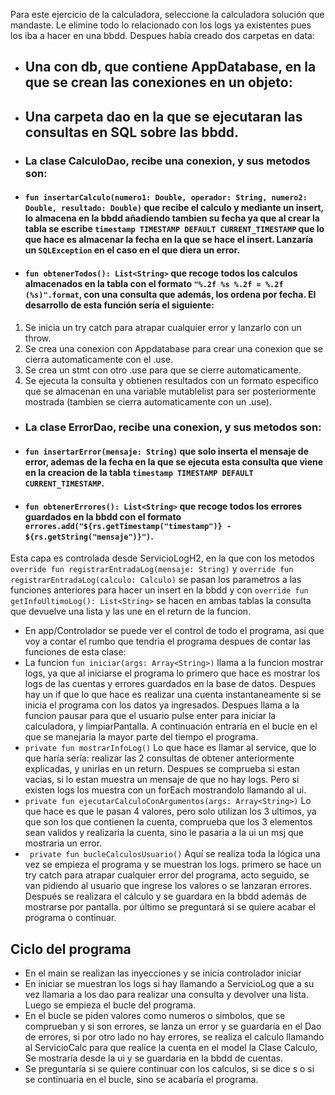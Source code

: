Para este ejercicio de la calculadora, seleccione la calculadora solución que mandaste.
Le elimine todo lo relacionado con los logs ya existentes pues los iba a hacer en una bbdd.
Despues había creado dos carpetas en data:
- ## Una con db, que contiene AppDatabase, en la que se crean las conexiones en un objeto:
- ## Una carpeta dao en la que se ejecutaran las consultas en SQL sobre las bbdd. 
- ### La clase CalculoDao, recibe una conexion, y sus metodos son:
- #### ```fun insertarCalculo(numero1: Double, operador: String, numero2: Double, resultado: Double)``` que recibe el calculo y mediante un insert, lo almacena en la bbdd añadiendo tambien su fecha ya que al crear la tabla se escribe ```timestamp TIMESTAMP DEFAULT CURRENT_TIMESTAMP``` que lo que hace es almacenar la fecha en la que se hace el insert. Lanzaría un ```SQLException``` en el caso en el que diera un error.
- #### ```fun obtenerTodos(): List<String>``` que recoge todos los calculos almacenados en la tabla con el formato ```"%.2f %s %.2f = %.2f (%s)".format```, con una consulta que además, los ordena por fecha. El desarrollo de esta función sería el siguiente:
1. Se inicia un try catch para atrapar cualquier error y lanzarlo con un throw. <br>
2. Se crea una conexion con Appdatabase para crear una conexion que se cierra automaticamente con el .use. <br>
3. Se crea un stmt con otro .use para que se cierre automaticamente.
4. Se ejecuta la consulta y obtienen resultados con un formato especifico que se almacenan en una variable mutablelist para ser posteriormente mostrada (tambien se cierra automaticamente con un .use).
- ### La clase ErrorDao, recibe una conexion, y sus metodos son:
- #### ```fun insertarError(mensaje: String)``` que solo inserta el mensaje de error, ademas de la fecha en la que se ejecuta esta consulta que viene en la creacion de la tabla ```timestamp TIMESTAMP DEFAULT CURRENT_TIMESTAMP```.
- #### ```fun obtenerErrores(): List<String>``` que recoge todos los errores guardados en la bbdd con el formato ```errores.add("${rs.getTimestamp("timestamp")} - ${rs.getString("mensaje")}")```.
Esta capa es controlada desde ServicioLogH2, en la que con los metodos ```override fun registrarEntradaLog(mensaje: String)``` y ```override fun registrarEntradaLog(calculo: Calculo)``` se pasan los parametros a las funciones anteriores para hacer un insert en la bbdd y con ```override fun getInfoUltimoLog(): List<String>``` se hacen en ambas tablas la consulta que devuelve una lista y las une en el return de la funcion.
- En app/Controlador se puede ver el control de todo el programa, asi que voy a contar el rumbo que tendria el programa despues de contar las funciones de esta clase:
- La funcion ```fun iniciar(args: Array<String>)``` llama a la funcion mostrar logs, ya que al iniciarse el programa lo primero que hace es mostrar los logs de las cuentas y errores guardados en la base de datos. Despues hay un if que lo que hace es realizar una cuenta instantaneamente si se inicia el programa con los datos ya ingresados. Despues llama a la funcion pausar para que el usuario pulse enter para iniciar la calculadora, y limpiarPantalla. A continuación entraría en el bucle en el que se manejaria la mayor parte del tiempo el programa.
- ```private fun mostrarInfoLog()``` Lo que hace es llamar al service, que lo que haría sería: realizar las 2 consultas de obtener anteriormente explicadas, y unirlas en un return. Despues se comprueba si estan vacias, si lo estan muestra un mensaje de que no hay logs. Pero si existen logs los muestra con un forEach mostrandolo llamando al ui.
- ```private fun ejecutarCalculoConArgumentos(args: Array<String>)``` Lo que hace es que le pasan 4 valores, pero solo utilizan los 3 ultimos, ya que son los que contienen la cuenta, comprueba que los 3 elementos sean validos y realizaria la cuenta, sino le pasaria a la ui un msj que mostraria un error.
- ``` private fun bucleCalculosUsuario()``` Aquí se realiza toda la lógica una vez se empieza el programa y se muestran los logs. primero se hace un try catch para atrapar cualquier error del programa, acto seguido, se van pidiendo al usuario que ingrese los valores o se lanzaran errores. Después se realizara el cálculo y se guardara en la bbdd además de mostrarse por pantalla. por último se preguntará si se quiere acabar el programa o continuar.


## Ciclo del programa
- En el main se realizan las inyecciones y se inicia controlador iniciar
- En iniciar se muestran los logs si hay llamando a ServicioLog que a su vez llamaria a los dao para realizar una consulta y devolver una lista. Luego se empieza el bucle del programa.
- En el bucle se piden valores como numeros o simbolos, que se comprueban y si son errores, se lanza un error y se guardaría en el Dao de errores, si por otro lado no hay errores, se realiza el calculo llamando al ServicioCalc para que realice la cuenta en el model la Clase Calculo, Se mostraría desde la ui y se guardaria en la bbdd de cuentas.
- Se preguntaría si se quiere continuar con los calculos, si se dice s o si se continuaria en el bucle, sino se acabaría el programa.
